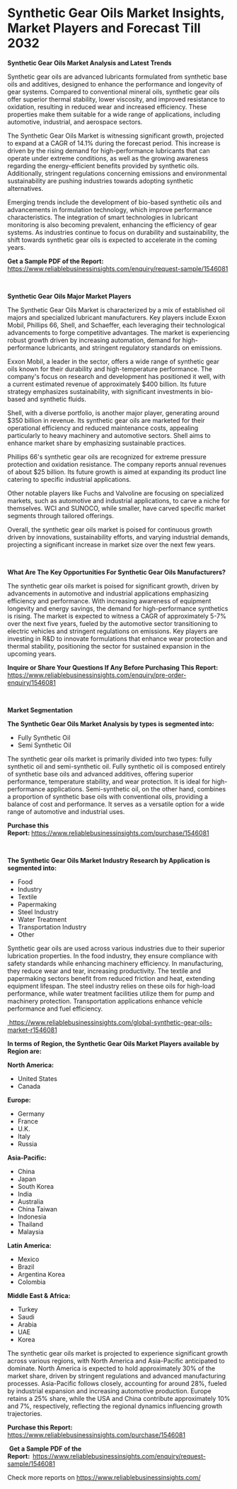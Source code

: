 <p><h1>Synthetic Gear Oils Market Insights, Market Players and Forecast Till 2032</h1></p><p><strong>Synthetic Gear Oils Market Analysis and Latest Trends</strong></p>
<p><p>Synthetic gear oils are advanced lubricants formulated from synthetic base oils and additives, designed to enhance the performance and longevity of gear systems. Compared to conventional mineral oils, synthetic gear oils offer superior thermal stability, lower viscosity, and improved resistance to oxidation, resulting in reduced wear and increased efficiency. These properties make them suitable for a wide range of applications, including automotive, industrial, and aerospace sectors.</p><p>The Synthetic Gear Oils Market is witnessing significant growth, projected to expand at a CAGR of 14.1% during the forecast period. This increase is driven by the rising demand for high-performance lubricants that can operate under extreme conditions, as well as the growing awareness regarding the energy-efficient benefits provided by synthetic oils. Additionally, stringent regulations concerning emissions and environmental sustainability are pushing industries towards adopting synthetic alternatives. </p><p>Emerging trends include the development of bio-based synthetic oils and advancements in formulation technology, which improve performance characteristics. The integration of smart technologies in lubricant monitoring is also becoming prevalent, enhancing the efficiency of gear systems. As industries continue to focus on durability and sustainability, the shift towards synthetic gear oils is expected to accelerate in the coming years.</p></p>
<p><strong>Get a Sample PDF of the Report:&nbsp;</strong> <a href="https://www.reliablebusinessinsights.com/enquiry/request-sample/1546081?utm_campaign=3100&utm_medium=2&utm_source=Github&utm_content=ia&utm_term=31032025&utm_id=synthetic-gear-oils">https://www.reliablebusinessinsights.com/enquiry/request-sample/1546081</a></p>
<p>&nbsp;</p>
<p><strong>Synthetic Gear Oils Major Market Players</strong></p>
<p><p>The Synthetic Gear Oils Market is characterized by a mix of established oil majors and specialized lubricant manufacturers. Key players include Exxon Mobil, Phillips 66, Shell, and Schaeffer, each leveraging their technological advancements to forge competitive advantages. The market is experiencing robust growth driven by increasing automation, demand for high-performance lubricants, and stringent regulatory standards on emissions.</p><p>Exxon Mobil, a leader in the sector, offers a wide range of synthetic gear oils known for their durability and high-temperature performance. The company's focus on research and development has positioned it well, with a current estimated revenue of approximately $400 billion. Its future strategy emphasizes sustainability, with significant investments in bio-based and synthetic fluids.</p><p>Shell, with a diverse portfolio, is another major player, generating around $350 billion in revenue. Its synthetic gear oils are marketed for their operational efficiency and reduced maintenance costs, appealing particularly to heavy machinery and automotive sectors. Shell aims to enhance market share by emphasizing sustainable practices.</p><p>Phillips 66's synthetic gear oils are recognized for extreme pressure protection and oxidation resistance. The company reports annual revenues of about $25 billion. Its future growth is aimed at expanding its product line catering to specific industrial applications.</p><p>Other notable players like Fuchs and Valvoline are focusing on specialized markets, such as automotive and industrial applications, to carve a niche for themselves. WCI and SUNOCO, while smaller, have carved specific market segments through tailored offerings.</p><p>Overall, the synthetic gear oils market is poised for continuous growth driven by innovations, sustainability efforts, and varying industrial demands, projecting a significant increase in market size over the next few years.</p></p>
<p>&nbsp;</p>
<p><strong>What Are The Key Opportunities For Synthetic Gear Oils Manufacturers?</strong></p>
<p><p>The synthetic gear oils market is poised for significant growth, driven by advancements in automotive and industrial applications emphasizing efficiency and performance. With increasing awareness of equipment longevity and energy savings, the demand for high-performance synthetics is rising. The market is expected to witness a CAGR of approximately 5-7% over the next five years, fueled by the automotive sector transitioning to electric vehicles and stringent regulations on emissions. Key players are investing in R&D to innovate formulations that enhance wear protection and thermal stability, positioning the sector for sustained expansion in the upcoming years.</p></p>
<p><strong>Inquire or Share Your Questions If Any Before Purchasing This Report:</strong> <a href="https://www.reliablebusinessinsights.com/enquiry/pre-order-enquiry/1546081?utm_campaign=3100&utm_medium=2&utm_source=Github&utm_content=ia&utm_term=31032025&utm_id=synthetic-gear-oils">https://www.reliablebusinessinsights.com/enquiry/pre-order-enquiry/1546081</a></p>
<p>&nbsp;</p>
<p><strong>Market Segmentation</strong></p>
<p><strong>The Synthetic Gear Oils Market Analysis by types is segmented into:</strong></p>
<p><ul><li>Fully Synthetic Oil</li><li>Semi Synthetic Oil</li></ul></p>
<p><p>The synthetic gear oils market is primarily divided into two types: fully synthetic oil and semi-synthetic oil. Fully synthetic oil is composed entirely of synthetic base oils and advanced additives, offering superior performance, temperature stability, and wear protection. It is ideal for high-performance applications. Semi-synthetic oil, on the other hand, combines a proportion of synthetic base oils with conventional oils, providing a balance of cost and performance. It serves as a versatile option for a wide range of automotive and industrial uses.</p></p>
<p><strong>Purchase this Report:&nbsp;</strong><a href="https://www.reliablebusinessinsights.com/purchase/1546081?utm_campaign=3100&utm_medium=2&utm_source=Github&utm_content=ia&utm_term=31032025&utm_id=synthetic-gear-oils">https://www.reliablebusinessinsights.com/purchase/1546081</a></p>
<p>&nbsp;</p>
<p><strong>The Synthetic Gear Oils Market Industry Research by Application is segmented into:</strong></p>
<p><ul><li>Food</li><li>Industry</li><li>Textile</li><li>Papermaking</li><li>Steel Industry</li><li>Water Treatment</li><li>Transportation Industry</li><li>Other</li></ul></p>
<p><p>Synthetic gear oils are used across various industries due to their superior lubrication properties. In the food industry, they ensure compliance with safety standards while enhancing machinery efficiency. In manufacturing, they reduce wear and tear, increasing productivity. The textile and papermaking sectors benefit from reduced friction and heat, extending equipment lifespan. The steel industry relies on these oils for high-load performance, while water treatment facilities utilize them for pump and machinery protection. Transportation applications enhance vehicle performance and fuel efficiency.</p></p>
<p><a href="https://www.reliablebusinessinsights.com/global-synthetic-gear-oils-market-r1546081?utm_campaign=3100&utm_medium=2&utm_source=Github&utm_content=ia&utm_term=31032025&utm_id=synthetic-gear-oils">&nbsp;https://www.reliablebusinessinsights.com/global-synthetic-gear-oils-market-r1546081</a></p>
<p><strong>In terms of Region, the Synthetic Gear Oils Market Players available by Region are:</strong></p>
<p>
    <p> <strong> North America: </strong>
        <ul>
            <li>United States</li>
            <li>Canada</li>
        </ul>
        </p> 
    <p> <strong> Europe: </strong>
        <ul>
            <li>Germany</li>
            <li>France</li>
            <li>U.K.</li>
            <li>Italy</li>
            <li>Russia</li>
        </ul>
        </p> 
    <p> <strong> Asia-Pacific: </strong>
        <ul>
            <li>China</li>
            <li>Japan</li>
            <li>South Korea</li>
            <li>India</li>
            <li>Australia</li>
            <li>China Taiwan</li>
            <li>Indonesia</li>
            <li>Thailand</li>
            <li>Malaysia</li>
        </ul>
        </p> 
    <p> <strong> Latin America: </strong>
        <ul>
            <li>Mexico</li>
            <li>Brazil</li>
            <li>Argentina Korea</li>
            <li>Colombia</li>
        </ul>
        </p> 
    <p> <strong> Middle East & Africa: </strong>
        <ul>
            <li>Turkey</li>
            <li>Saudi</li>
            <li>Arabia</li>
            <li>UAE</li>
            <li>Korea</li>
        </ul>
    </p>
    </p>
<p><p>The synthetic gear oils market is projected to experience significant growth across various regions, with North America and Asia-Pacific anticipated to dominate. North America is expected to hold approximately 30% of the market share, driven by stringent regulations and advanced manufacturing processes. Asia-Pacific follows closely, accounting for around 28%, fueled by industrial expansion and increasing automotive production. Europe retains a 25% share, while the USA and China contribute approximately 10% and 7%, respectively, reflecting the regional dynamics influencing growth trajectories.</p></p>
<p><strong>Purchase this Report: </strong><a href="https://www.reliablebusinessinsights.com/purchase/1546081?utm_campaign=3100&utm_medium=2&utm_source=Github&utm_content=ia&utm_term=31032025&utm_id=synthetic-gear-oils">https://www.reliablebusinessinsights.com/purchase/1546081</a></p>
<p>&nbsp;<strong>Get a Sample PDF of the Report:&nbsp;&nbsp;</strong><a href="https://www.reliablebusinessinsights.com/enquiry/request-sample/1546081?utm_campaign=3100&utm_medium=2&utm_source=Github&utm_content=ia&utm_term=31032025&utm_id=synthetic-gear-oils">https://www.reliablebusinessinsights.com/enquiry/request-sample/1546081</a></p>
<p><strong></strong></p>
<p>Check more reports on <a href="https://www.reliablebusinessinsights.com/?utm_campaign=3100&utm_medium=2&utm_source=Github&utm_content=ia&utm_term=31032025&utm_id=synthetic-gear-oils">https://www.reliablebusinessinsights.com/</a></p>